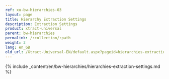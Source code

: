 ```yaml
---
ref: xu-bw-hierarchies-03
layout: page
title: Hierarchy Extraction Settings
description: Extraction Settings
product: xtract-universal
parent: bw-hierarchies
permalink: /:collection/:path
weight: 3
lang: en_GB
old_url: /Xtract-Universal-EN/default.aspx?pageid=hierarchies-extraction-settings
---
```

{% include _content/en/bw-hierarchies/hierarchies-extraction-settings.md %}
